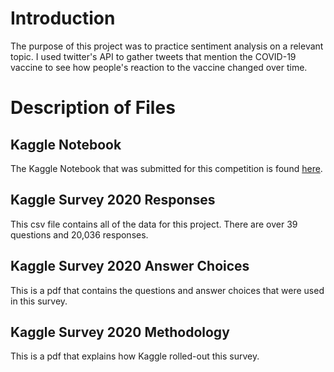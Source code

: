 # Introduction

The purpose of this project was to practice sentiment analysis on a relevant topic. I used twitter's API to gather tweets that mention the COVID-19 vaccine to see how people's reaction to the vaccine changed over time.

# Description of Files

## Kaggle Notebook
The Kaggle Notebook that was submitted for this competition is found [here](https://www.kaggle.com/kevinnolasco/a-guide-to-becoming-a-data-scientist-in-the-us).

## Kaggle Survey 2020 Responses 
This csv file contains all of the data for this project. There are over 39 questions and 20,036 responses.

## Kaggle Survey 2020 Answer Choices
This is a pdf that contains the questions and answer choices that were used in this survey.

## Kaggle Survey 2020 Methodology
This is a pdf that explains how Kaggle rolled-out this survey.

